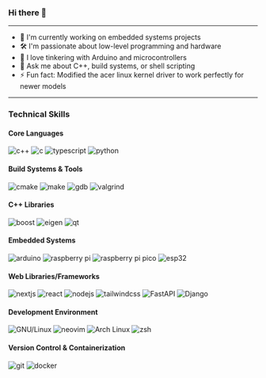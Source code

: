 ### Hi there 👋
<!--
**ZaneFerns360/ZaneFerns360** is a ✨ *special* ✨ repository because its `README.md` (this file) appears on your GitHub profile.
--->
---
- 🔭 I'm currently working on embedded systems projects
- 🛠️ I'm passionate about low-level programming and hardware
- 🤖 I love tinkering with Arduino and microcontrollers
- 💭 Ask me about C++, build systems, or shell scripting
- ⚡ Fun fact: Modified the acer linux kernel driver to work perfectly for newer models
---
### Technical Skills
#### Core Languages
<p>
  <img src="https://img.shields.io/badge/C++-00599C?style=for-the-badge&logo=cplusplus&logoColor=white" alt="c++">
  <img src="https://img.shields.io/badge/c-%2300599C.svg?style=for-the-badge&logo=c&logoColor=white" alt="c">
  <img src="https://img.shields.io/badge/TypeScript-3178C6?style=for-the-badge&logo=typescript&logoColor=white" alt="typescript">
  <img src="https://img.shields.io/badge/Python-14354C?style=for-the-badge&logo=python&logoColor=yellow" alt="python">
</p>

#### Build Systems & Tools
<p>
  <img src="https://img.shields.io/badge/CMake-064F8C?style=for-the-badge&logo=cmake&logoColor=white" alt="cmake">
  <img src="https://img.shields.io/badge/Make-A42E2B?style=for-the-badge&logo=gnu&logoColor=white" alt="make">
  <img src="https://img.shields.io/badge/GDB-A42E2B?style=for-the-badge&logo=gnu&logoColor=white" alt="gdb">
  <img src="https://img.shields.io/badge/Valgrind-000000?style=for-the-badge&logo=v&logoColor=white" alt="valgrind">
</p>

#### C++ Libraries
<p>
  <img src="https://img.shields.io/badge/Boost-000000?style=for-the-badge&logo=boost&logoColor=white" alt="boost">
  <img src="https://img.shields.io/badge/Eigen-00599C?style=for-the-badge&logo=cpp&logoColor=white" alt="eigen">
  <img src="https://img.shields.io/badge/Qt-41CD52?style=for-the-badge&logo=qt&logoColor=white" alt="qt">
</p>

#### Embedded Systems
<p>
  <img src="https://img.shields.io/badge/Arduino-00979D?style=for-the-badge&logo=arduino&logoColor=white" alt="arduino">
  <img src="https://img.shields.io/badge/Raspberry%20Pi-A22846?style=for-the-badge&logo=raspberrypi&logoColor=white" alt="raspberry pi">
  <img src="https://img.shields.io/badge/Raspberry%20Pi%20Pico-A22846?style=for-the-badge&logo=raspberrypi&logoColor=white" alt="raspberry pi pico">
  <img src="https://img.shields.io/badge/ESP32-E7352C?style=for-the-badge&logo=espressif&logoColor=white" alt="esp32">
</p>

#### Web Libraries/Frameworks
<p>
  <img src="https://img.shields.io/badge/Next.js-000000.svg?style=for-the-badge&logo=Next.js&labelColor=000000" alt="nextjs">
  <img src="https://img.shields.io/badge/react-%2320232a.svg?style=for-the-badge&logo=react&logoColor=%2361DAFB" alt="react">
  <img src="https://img.shields.io/badge/Node.js-43853D?style=for-the-badge&logo=node.js&logoColor=white" alt="nodejs">
  <img src="https://img.shields.io/badge/tailwindcss-%2338B2AC.svg?style=for-the-badge&logo=tailwind-css&logoColor=white" alt="tailwindcss">
  <img src="https://img.shields.io/badge/FastAPI-005571?style=for-the-badge&logo=fastapi&logoColor=white" alt="FastAPI">
  <img src="https://img.shields.io/badge/Django-092E20?style=for-the-badge&logo=django&logoColor=white" alt="Django">
</p>

#### Development Environment
<p>
  <img src="https://img.shields.io/badge/GNU%2FLinux-FCC624?style=for-the-badge&logo=linux&logoColor=black" alt="GNU/Linux">
  <img src="https://img.shields.io/badge/NeoVim-%2357A143.svg?&style=for-the-badge&logo=neovim&logoColor=white" alt="neovim">
  <img src="https://img.shields.io/badge/Arch_Linux-1793D1?style=for-the-badge&logo=arch-linux&logoColor=white" alt="Arch Linux">
  <img src="https://img.shields.io/badge/zsh-F15A24?style=for-the-badge&logo=zsh&logoColor=white" alt="zsh">
</p>

#### Version Control & Containerization
<p>
  <img src="https://img.shields.io/badge/git-%23F05033.svg?style=for-the-badge&logo=git&logoColor=white" alt="git">
  <img src="https://img.shields.io/badge/docker-2496ED?style=for-the-badge&logo=docker&logoColor=white" alt="docker">
</p>
